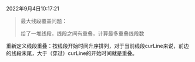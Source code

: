 2022年9月4日10:17:21

> 最大线段覆盖问题：
>
> 给了一堆线段，线段之间有重叠，计算最多重叠线段数

重新定义线段重叠：按线段开始时间升序排列，对于当前线段curLine来说，前边的线段末尾，大于（穿过）curLine的开始时间就是重叠。

```
 
```

